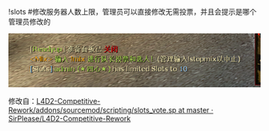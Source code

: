 !slots #修改服务器人数上限，管理员可以直接修改无需投票，并且会提示是哪个管理员修改的



![](image/slot.png)



修改自：[L4D2-Competitive-Rework/addons/sourcemod/scripting/slots_vote.sp at master · SirPlease/L4D2-Competitive-Rework](https://github.com/SirPlease/L4D2-Competitive-Rework/blob/master/addons/sourcemod/scripting/slots_vote.sp)


